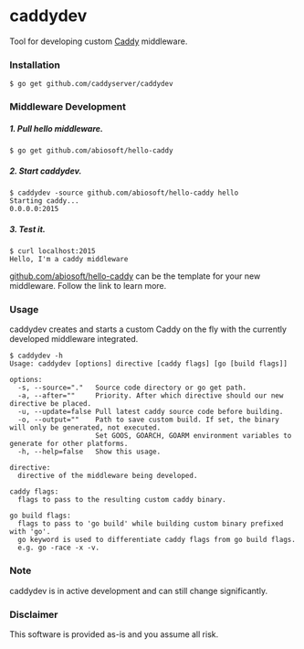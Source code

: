 # caddydev
Tool for developing custom [Caddy](http://caddyserver.com) middleware.

### Installation
```shell
$ go get github.com/caddyserver/caddydev
```

### Middleware Development
##### 1. Pull hello middleware.
```shell
$ go get github.com/abiosoft/hello-caddy
```
##### 2. Start caddydev.
```shell
$ caddydev -source github.com/abiosoft/hello-caddy hello
Starting caddy...
0.0.0.0:2015
```
##### 3. Test it.
```
$ curl localhost:2015
Hello, I'm a caddy middleware
```
[github.com/abiosoft/hello-caddy](https://github.com/abiosoft/hello-caddy) can be the template for your new middleware. Follow the link to learn more.

### Usage
caddydev creates and starts a custom Caddy on the fly with the currently developed middleware integrated.
```
$ caddydev -h
Usage: caddydev [options] directive [caddy flags] [go [build flags]]

options:
  -s, --source="."   Source code directory or go get path.
  -a, --after=""     Priority. After which directive should our new directive be placed.
  -u, --update=false Pull latest caddy source code before building.
  -o, --output=""    Path to save custom build. If set, the binary will only be generated, not executed.
                     Set GOOS, GOARCH, GOARM environment variables to generate for other platforms.
  -h, --help=false   Show this usage.

directive:
  directive of the middleware being developed.

caddy flags:
  flags to pass to the resulting custom caddy binary.

go build flags:
  flags to pass to 'go build' while building custom binary prefixed with 'go'.
  go keyword is used to differentiate caddy flags from go build flags.
  e.g. go -race -x -v.
```

### Note
caddydev is in active development and can still change significantly.

### Disclaimer
This software is provided as-is and you assume all risk.